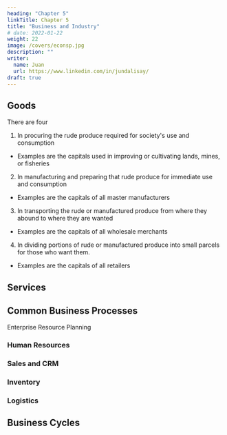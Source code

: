 ```yaml
---
heading: "Chapter 5"
linkTitle: Chapter 5
title: "Business and Industry"
# date: 2022-01-22
weight: 22
image: /covers/econsp.jpg
description: ""
writer:
  name: Juan
  url: https://www.linkedin.com/in/jundalisay/
draft: true
---
```



## Goods

There are four 

1. In procuring the rude produce required for society's use and consumption
- Examples are the capitals used in improving or cultivating lands, mines, or fisheries

2. In manufacturing and preparing that rude produce for immediate use and consumption
- Examples are the capitals of all master manufacturers

3. In transporting the rude or manufactured produce from where they abound to where they are wanted
- Examples are the capitals of all wholesale merchants

4. In dividing portions of rude or manufactured produce into small parcels for those who want them.
- Examples are the capitals of all retailers


## Services 









## Common Business Processes

Enterprise Resource Planning



### Human Resources

### Sales and CRM

### Inventory

### Logistics

## Business Cycles



